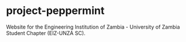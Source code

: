 # project-peppermint

Website for the Engineering Institution of Zambia - University of Zambia Student Chapter (EIZ-UNZA SC).
